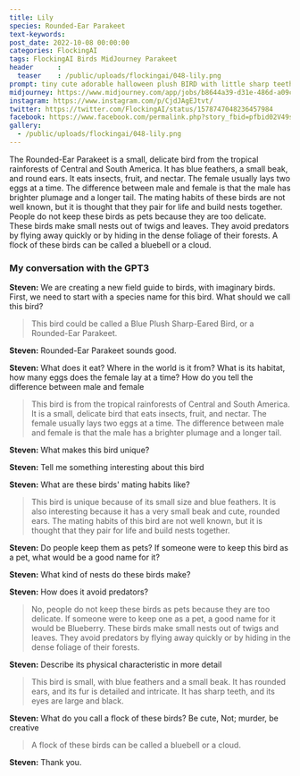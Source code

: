 ```yaml
---
title: Lily
species: Rounded-Ear Parakeet
text-keywords: 
post_date: 2022-10-08 00:00:00
categories: FlockingAI
tags: FlockingAI Birds MidJourney Parakeet
header      :
  teaser    : /public/uploads/flockingai/048-lily.png
prompt: tiny cute adorable halloween plush BIRD with little sharp teeth, intricate furry details, soft cinematic lighting, 8k, portrait, Pixar style character, octane render
midjourney: https://www.midjourney.com/app/jobs/b8644a39-d31e-486d-a09c-a0d8bb4ceade
instagram: https://www.instagram.com/p/CjdJAgEJtvt/
twitter: https://twitter.com/FlockingAI/status/1578747048236457984
facebook: https://www.facebook.com/permalink.php?story_fbid=pfbid02V49sZPXQAGtBswCDrHhaMtTMgd5iFLrykh3k3yDnrTtQk3AQp622o5g5uMNcA3FZl&id=100084908943138
gallery: 
  - /public/uploads/flockingai/048-lily.png
---
```


The Rounded-Ear Parakeet is a small, delicate bird from the tropical rainforests of Central and South America. It has blue feathers, a small beak, and round ears. It eats insects, fruit, and nectar. The female usually lays two eggs at a time. The difference between male and female is that the male has brighter plumage and a longer tail. The mating habits of these birds are not well known, but it is thought that they pair for life and build nests together. People do not keep these birds as pets because they are too delicate.  These birds make small nests out of twigs and leaves. They avoid predators by flying away quickly or by hiding in the dense foliage of their forests. A flock of these birds can be called a bluebell or a cloud.

### My conversation with the GPT3

**Steven:** We are creating a new field guide to birds, with imaginary birds. First, we need to start with a species name for this bird. What should we call this bird?

> This bird could be called a Blue Plush Sharp-Eared Bird, or a Rounded-Ear Parakeet.

**Steven:** Rounded-Ear Parakeet sounds good.

**Steven:** What does it eat? Where in the world is it from? What is its habitat, how many eggs does the female lay at a time? How do you tell the difference between male and female

> This bird is from the tropical rainforests of Central and South America. It is a small, delicate bird that eats insects, fruit, and nectar. The female usually lays two eggs at a time. The difference between male and female is that the male has a brighter plumage and a longer tail.

**Steven:** What makes this bird unique?

**Steven:** Tell me something interesting about this bird

**Steven:** What are these birds' mating habits like?

> This bird is unique because of its small size and blue feathers. It is also interesting because it has a very small beak and cute, rounded ears. The mating habits of this bird are not well known, but it is thought that they pair for life and build nests together.

**Steven:** Do people keep them as pets? If someone were to keep this bird as a pet, what would be a good name for it?

**Steven:** What kind of nests do these birds make?

**Steven:** How does it avoid predators?

> No, people do not keep these birds as pets because they are too delicate. If someone were to keep one as a pet, a good name for it would be Blueberry. These birds make small nests out of twigs and leaves. They avoid predators by flying away quickly or by hiding in the dense foliage of their forests.

**Steven:** Describe its physical characteristic in more detail

> This bird is small, with blue feathers and a small beak. It has rounded ears, and its fur is detailed and intricate. It has sharp teeth, and its eyes are large and black.

**Steven:** What do you call a flock of these birds? Be cute, Not; murder, be creative

> A flock of these birds can be called a bluebell or a cloud.

**Steven:** Thank you.
